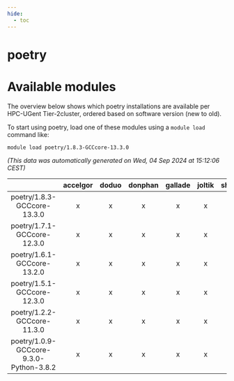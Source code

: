 ```yaml
---
hide:
  - toc
---
```


poetry
======

# Available modules


The overview below shows which poetry installations are available per HPC-UGent Tier-2cluster, ordered based on software version (new to old).

To start using poetry, load one of these modules using a `module load` command like:

```shell
module load poetry/1.8.3-GCCcore-13.3.0
```

*(This data was automatically generated on Wed, 04 Sep 2024 at 15:12:06 CEST)*  

| |accelgor|doduo|donphan|gallade|joltik|shinx|skitty|
| :---: | :---: | :---: | :---: | :---: | :---: | :---: | :---: |
|poetry/1.8.3-GCCcore-13.3.0|x|x|x|x|x|x|x|
|poetry/1.7.1-GCCcore-12.3.0|x|x|x|x|x|x|x|
|poetry/1.6.1-GCCcore-13.2.0|x|x|x|x|x|x|x|
|poetry/1.5.1-GCCcore-12.3.0|x|x|x|x|x|x|x|
|poetry/1.2.2-GCCcore-11.3.0|x|x|x|x|x|x|x|
|poetry/1.0.9-GCCcore-9.3.0-Python-3.8.2|x|x|x|x|x|-|x|
